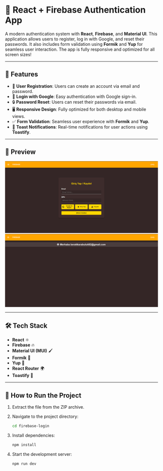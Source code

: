 # 🚀 React + Firebase Authentication App

A modern authentication system with **React**, **Firebase**, and **Material UI**. This application allows users to register, log in with Google, and reset their passwords. It also includes form validation using **Formik** and **Yup** for seamless user interaction. The app is fully responsive and optimized for all screen sizes!

---

## 🚀 Features

- 📌 **User Registration**: Users can create an account via email and password.
- 🔑 **Login with Google**: Easy authentication with Google sign-in.
- 🔒 **Password Reset**: Users can reset their passwords via email.
- 🖥️ **Responsive Design**: Fully optimized for both desktop and mobile views.
- ✅ **Form Validation**: Seamless user experience with **Formik** and **Yup**.
- 📩 **Toast Notifications**: Real-time notifications for user actions using **Toastify**.

---

## 📸 Preview

![1](image/image1.png)
![2](image/image2.png)

---

## 🛠️ Tech Stack

- **React** ⚛️
- **Firebase** 🔥
- **Material UI (MUI)** 🖌️
- **Formik** 📄
- **Yup** 📏
- **React Router** 🌍
- **Toastify** 🍞

---

## 🚀 How to Run the Project
1. Extract the file from the ZIP archive.

2. Navigate to the project directory:
   ```bash
   cd firebase-login
   ```

3. Install dependencies:
   ```bash
   npm install
   ```

4. Start the development server:
   ```bash
   npm run dev
   ```
